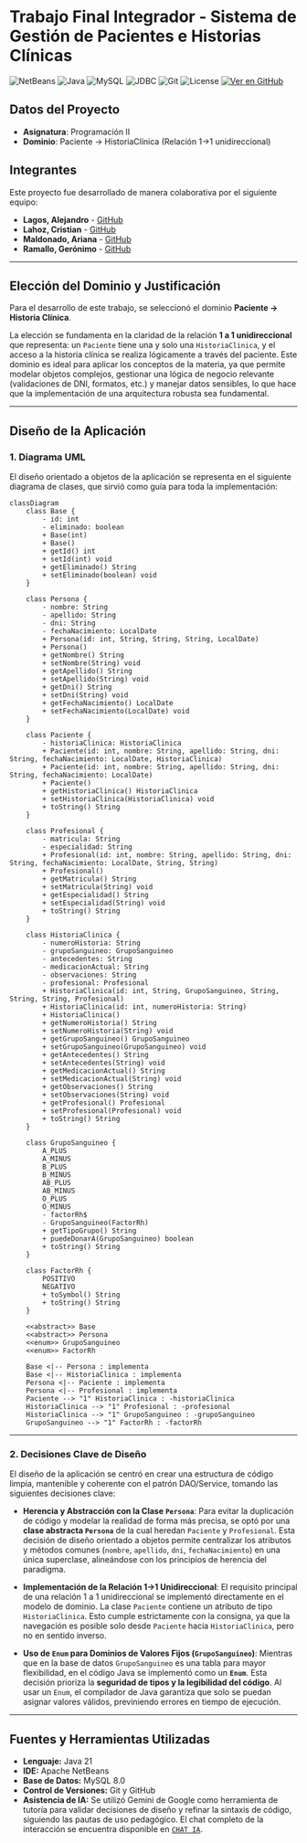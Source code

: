 # Trabajo Final Integrador - Sistema de Gestión de Pacientes e Historias Clínicas

![NetBeans](https://img.shields.io/badge/NetBeans-1B6AC6?logo=apache-netbeans-ide&logoColor=white) ![Java](https://img.shields.io/badge/Java-21.0.8.LTS-red.svg) ![MySQL](https://img.shields.io/badge/MySQL-8.0.43-blue?logo=mysql) ![JDBC](https://img.shields.io/badge/JDBC-API-orange) ![Git](https://img.shields.io/badge/Git-F05032?logo=git&logoColor=white) ![License](https://img.shields.io/badge/license-MIT-green.svg) [![Ver en GitHub](https://img.shields.io/badge/Repositorio-GitHub-black?logo=github)](https://github.com/Gerolupo12/paciente-historia-cliente)

## Datos del Proyecto

- **Asignatura**: Programación II
- **Dominio**: Paciente → HistoriaClínica (Relación 1→1 unidireccional)

## Integrantes

Este proyecto fue desarrollado de manera colaborativa por el siguiente equipo:

- **Lagos, Alejandro** - [GitHub](https://github.com/Alejandrovans)
- **Lahoz, Cristian** - [GitHub](https://github.com/m415x)
- **Maldonado, Ariana** - [GitHub](https://github.com/AriMaldo19)
- **Ramallo, Gerónimo** - [GitHub](https://github.com/Gerolupo12)

---

## Elección del Dominio y Justificación

Para el desarrollo de este trabajo, se seleccionó el dominio **Paciente → Historia Clínica**.

La elección se fundamenta en la claridad de la relación **1 a 1 unidireccional** que representa: un `Paciente` tiene una y solo una `HistoriaClinica`, y el acceso a la historia clínica se realiza lógicamente a través del paciente. Este dominio es ideal para aplicar los conceptos de la materia, ya que permite modelar objetos complejos, gestionar una lógica de negocio relevante (validaciones de DNI, formatos, etc.) y manejar datos sensibles, lo que hace que la implementación de una arquitectura robusta sea fundamental.

---

## Diseño de la Aplicación

### 1. Diagrama UML

El diseño orientado a objetos de la aplicación se representa en el siguiente diagrama de clases, que sirvió como guía para toda la implementación:

```mermaid
classDiagram
    class Base {
        - id: int
        - eliminado: boolean
        + Base(int)
        + Base()
        + getId() int
        + setId(int) void
        + getEliminado() String
        + setEliminado(boolean) void
    }

    class Persona {
        - nombre: String
        - apellido: String
        - dni: String
        - fechaNacimiento: LocalDate
        + Persona(id: int, String, String, String, LocalDate)
        + Persona()
        + getNombre() String
        + setNombre(String) void
        + getApellido() String
        + setApellido(String) void
        + getDni() String
        + setDni(String) void
        + getFechaNacimiento() LocalDate
        + setFechaNacimiento(LocalDate) void
    }

    class Paciente {
        - historiaClinica: HistoriaClinica
        + Paciente(id: int, nombre: String, apellido: String, dni: String, fechaNacimiento: LocalDate, HistoriaClinica)
        + Paciente(id: int, nombre: String, apellido: String, dni: String, fechaNacimiento: LocalDate)
        + Paciente()
        + getHistoriaClinica() HistoriaClinica
        + setHistoriaClinica(HistoriaClinica) void
        + toString() String
    }

    class Profesional {
        - matricula: String
        - especialidad: String
        + Profesional(id: int, nombre: String, apellido: String, dni: String, fechaNacimiento: LocalDate, String, String)
        + Profesional()
        + getMatricula() String
        + setMatricula(String) void
        + getEspecialidad() String
        + setEspecialidad(String) void
        + toString() String
    }

    class HistoriaClinica {
        - numeroHistoria: String
        - grupoSanguineo: GrupoSanguineo
        - antecedentes: String
        - medicacionActual: String
        - observaciones: String
        - profesional: Profesional
        + HistoriaClinica(id: int, String, GrupoSanguineo, String, String, String, Profesional)
        + HistoriaClinica(id: int, numeroHistoria: String)
        + HistoriaClinica()
        + getNumeroHistoria() String
        + setNumeroHistoria(String) void
        + getGrupoSanguineo() GrupoSanguineo
        + setGrupoSanguineo(GrupoSanguineo) void
        + getAntecedentes() String
        + setAntecedentes(String) void
        + getMedicacionActual() String
        + setMedicacionActual(String) void
        + getObservaciones() String
        + setObservaciones(String) void
        + getProfesional() Profesional
        + setProfesional(Profesional) void
        + toString() String
    }

    class GrupoSanguineo {
        A_PLUS
        A_MINUS
        B_PLUS
        B_MINUS
        AB_PLUS
        AB_MINUS
        O_PLUS
        O_MINUS
        - factorRh$
        - GrupoSanguineo(FactorRh)
        + getTipoGrupo() String
        + puedeDonarA(GrupoSanguineo) boolean
        + toString() String
    }

    class FactorRh {
        POSITIVO
        NEGATIVO
        + toSymbol() String
        + toString() String
    }

    <<abstract>> Base
    <<abstract>> Persona
    <<enum>> GrupoSanguineo
    <<enum>> FactorRh

    Base <|-- Persona : implementa
    Base <|-- HistoriaClinica : implementa
    Persona <|-- Paciente : implementa
    Persona <|-- Profesional : implementa
    Paciente --> "1" HistoriaClinica : -historiaClinica
    HistoriaClinica --> "1" Profesional : -profesional
    HistoriaClinica --> "1" GrupoSanguineo : -grupoSanguineo
    GrupoSanguineo --> "1" FactorRh : -factorRh
```

---

### 2. Decisiones Clave de Diseño

El diseño de la aplicación se centró en crear una estructura de código limpia, mantenible y coherente con el patrón DAO/Service, tomando las siguientes decisiones clave:

- **Herencia y Abstracción con la Clase `Persona`**: Para evitar la duplicación de código y modelar la realidad de forma más precisa, se optó por una **clase abstracta `Persona`** de la cual heredan `Paciente` y `Profesional`. Esta decisión de diseño orientado a objetos permite centralizar los atributos y métodos comunes (`nombre`, `apellido`, `dni`, `fechaNacimiento`) en una única superclase, alineándose con los principios de herencia del paradigma.

- **Implementación de la Relación 1→1 Unidireccional**: El requisito principal de una relación 1 a 1 unidireccional se implementó directamente en el modelo de dominio. La clase `Paciente` contiene un atributo de tipo `HistoriaClinica`. Esto cumple estrictamente con la consigna, ya que la navegación es posible solo desde `Paciente` hacia `HistoriaClinica`, pero no en sentido inverso.

- **Uso de `Enum` para Dominios de Valores Fijos (`GrupoSanguineo`)**: Mientras que en la base de datos `GrupoSanguineo` es una tabla para mayor flexibilidad, en el código Java se implementó como un **`Enum`**. Esta decisión prioriza la **seguridad de tipos y la legibilidad del código**. Al usar un `Enum`, el compilador de Java garantiza que solo se puedan asignar valores válidos, previniendo errores en tiempo de ejecución.

---

## Fuentes y Herramientas Utilizadas

- **Lenguaje:** Java 21
- **IDE:** Apache NetBeans
- **Base de Datos:** MySQL 8.0
- **Control de Versiones:** Git y GitHub
- **Asistencia de IA:** Se utilizó Gemini de Google como herramienta de tutoría para validar decisiones de diseño y refinar la sintaxis de código, siguiendo las pautas de uso pedagógico. El chat completo de la interacción se encuentra disponible en [`CHAT IA`](../anexos/chat_ia_pii.pdf).
